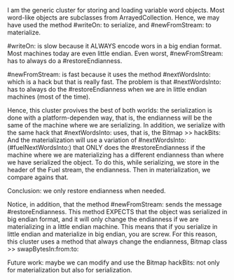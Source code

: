 I am the generic cluster for storing and loading variable word objects. Most word-like objects are subclasses from ArrayedCollection. Hence, we may have used the method #writeOn: to serialize, and #newFromStream: to materialize. 

#writeOn: is slow because it ALWAYS encode wors in a big endian format. Most machines today are even little endian. Even worst, #newFromStream: has to always do a #restoreEndianness. 

#newFromStream: is fast because it uses the method #nextWordsInto: which is a hack but that is really fast. The problem is that #nextWordsInto: has to always do the #restoreEndianness when we are in little endian machines (most of the time).

Hence, this cluster provives the best of both worlds: the serialization is done with a platform-dependen way, that is, the endianness will be the same of the machine where we are serializing. In addition, we serialize with the same hack that #nextWordsInto: uses, that is, the Bitmap >> hackBits:
And the materialization will use a variation of #nextWordsInto:  (#fuelNextWordsInto:) that ONLY does the #restoreEndianness if the machine where we are materializing has a different endianness than where we have serialized the object. To do this, while serializing, we store in the header of the Fuel stream, the endianness. Then in materialization, we compare agains that. 

Conclusion: we only restore endianness when needed.

Notice, in addition, that the method #newFromStream: sends the message #restoreEndianness. This method EXPECTS that the object was serialized in big endian format, and it will only change the endianness if we are materializing in a little endian machine. This means that if you serialize in little endian and materialize in big endian, you are screw.  For this reason, this cluster uses a method that always change the endianness, Bitmap class >> swapBytesIn:from:to: 

Future work: maybe we can modify and use the Bitmap hackBits:   not only for materialization but also for serialization. 
